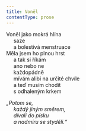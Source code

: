 ```yaml
---
title: Voněl
contentType: prose
---
```


<section>

Voněl jako mokrá hlína  
     saze  
     a bolestivá menstruace  
Měla jsem ho plnou hrst  
     a tak si říkám  
     ano nebo ne  
     každopádně  
     mívám alibi na určité chvíle  
     a teď musím chodit  
     s odhaleným krkem

_„Potom se,  
     každý jiným směrem,  
     dívali do písku  
     a nadmíru se styděli.“_

</section>
